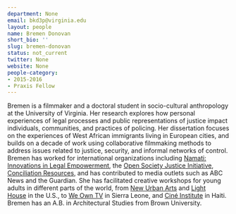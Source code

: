 ```yaml
---
department: None
email: bkd3p@virginia.edu
layout: people
name: Bremen Donovan
short_bio: ''
slug: bremen-donovan
status: not_current
twitter: None
website: None
people-category:
- 2015-2016
- Praxis Fellow
---
```


Bremen is a filmmaker and a doctoral student in socio-cultural anthropology at the University of Virginia. Her research explores how personal experiences of legal processes and public representations of justice impact individuals, communities, and practices of policing. Her dissertation focuses on the experiences of West African immigrants living in European cities, and builds on a decade of work using collaborative filmmaking methods to address issues related to justice, security, and informal networks of control. Bremen has worked for international organizations including [Namati: Innovations in Legal Empowerment](http://namati.org/), the [Open Society Justice Initiative](https://www.opensocietyfoundations.org/), [Conciliation Resources](http://www.c-r.org/), and has contributed to media outlets such as ABC News and the Guardian. She has facilitated creative workshops for young adults in different parts of the world, from [New Urban Arts](http://newurbanarts.org/) and [Light House](http://lighthousestudio.org/) in the U.S., to [We Own TV](http://weowntv.org/) in Sierra Leone, and [Ciné Institute](http://cineinstitute.com/) in Haiti. Bremen has an A.B. in Architectural Studies from Brown University.
